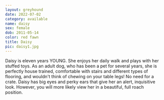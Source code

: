 ```yaml
---
layout: greyhound
date: 2022-07-02
category: available
name: daisy
sex: female
dob: 2011-05-14
color: red fawn
title: Daisy
pic: daisy1.jpg
---
```

Daisy is eleven years YOUNG. She enjoys her daily walk and plays with her stuffed toys. As an adult dog, who has been a pet for several years, she is perfectly house trained, comfortable with stairs and different types of flooring, and wouldn't think of chewing on your table legs! No need for a crate. Daisy has big eyes and perky ears that give her an alert, inquisitive look. However, you will more likely view her in a beautiful, full roach position. 

